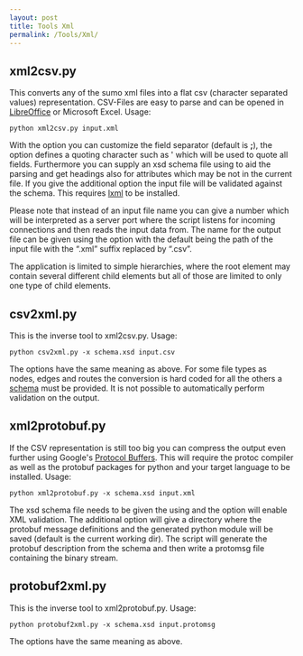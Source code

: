 ```yaml
---
layout: post
title: Tools Xml
permalink: /Tools/Xml/
---
```


xml2csv.py
----------

This converts any of the sumo xml files into a flat csv (character separated values) representation. CSV-Files are easy to parse and can be opened in [LibreOffice](http://www.libreoffice.org/) or Microsoft Excel. Usage:

`python xml2csv.py input.xml`

With the option you can customize the field separator (default is **;**), the option defines a quoting character such as ' which will be used to quote all fields. Furthermore you can supply an xsd schema file using to aid the parsing and get headings also for attributes which may be not in the current file. If you give the additional option the input file will be validated against the schema. This requires [lxml](http://lxml.de/) to be installed.

Please note that instead of an input file name you can give a number which will be interpreted as a server port where the script listens for incoming connections and then reads the input data from. The name for the output file can be given using the option with the default being the path of the input file with the “.xml” suffix replaced by “.csv”.

The application is limited to simple hierarchies, where the root element may contain several different child elements but all of those are limited to only one type of child elements.

csv2xml.py
----------

This is the inverse tool to xml2csv.py. Usage:

`python csv2xml.py -x schema.xsd input.csv`

The options have the same meaning as above. For some file types as nodes, edges and routes the conversion is hard coded for all the others a [schema](/XMLValidation#Adding_a_schema_declaration "wikilink") must be provided. It is not possible to automatically perform validation on the output.

xml2protobuf.py
---------------

If the CSV representation is still too big you can compress the output even further using Google's [Protocol Buffers](https://developers.google.com/protocol-buffers/). This will require the protoc compiler as well as the protobuf packages for python and your target language to be installed. Usage:

`python xml2protobuf.py -x schema.xsd input.xml`

The xsd schema file needs to be given the using and the option will enable XML validation. The additional option will give a directory where the protobuf message definitions and the generated python module will be saved (default is the current working dir). The script will generate the protobuf description from the schema and then write a protomsg file containing the binary stream.

protobuf2xml.py
---------------

This is the inverse tool to xml2protobuf.py. Usage:

`python protobuf2xml.py -x schema.xsd input.protomsg`

The options have the same meaning as above.